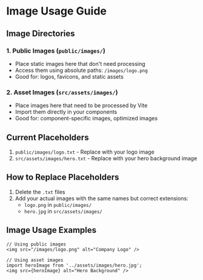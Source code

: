 # Image Usage Guide

## Image Directories

### 1. Public Images (`public/images/`)
- Place static images here that don't need processing
- Access them using absolute paths: `/images/logo.png`
- Good for: logos, favicons, and static assets

### 2. Asset Images (`src/assets/images/`)
- Place images here that need to be processed by Vite
- Import them directly in your components
- Good for: component-specific images, optimized images

## Current Placeholders

1. `public/images/logo.txt` - Replace with your logo image
2. `src/assets/images/hero.txt` - Replace with your hero background image

## How to Replace Placeholders

1. Delete the `.txt` files
2. Add your actual images with the same names but correct extensions:
   - `logo.png` in `public/images/`
   - `hero.jpg` in `src/assets/images/`

## Image Usage Examples

```tsx
// Using public images
<img src="/images/logo.png" alt="Company Logo" />

// Using asset images
import heroImage from '../assets/images/hero.jpg';
<img src={heroImage} alt="Hero Background" />
``` 